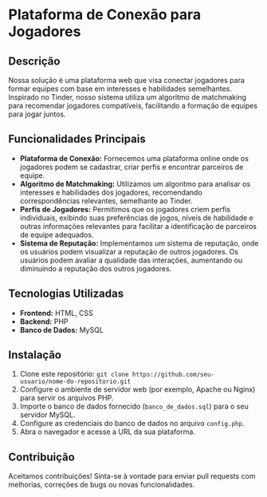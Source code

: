 # Plataforma de Conexão para Jogadores

## Descrição
Nossa solução é uma plataforma web que visa conectar jogadores para formar equipes com base em interesses e habilidades semelhantes. Inspirado no Tinder, nosso sistema utiliza um algoritmo de matchmaking para recomendar jogadores compatíveis, facilitando a formação de equipes para jogar juntos.

## Funcionalidades Principais
- **Plataforma de Conexão:** Fornecemos uma plataforma online onde os jogadores podem se cadastrar, criar perfis e encontrar parceiros de equipe.
- **Algoritmo de Matchmaking:** Utilizamos um algoritmo para analisar os interesses e habilidades dos jogadores, recomendando correspondências relevantes, semelhante ao Tinder.
- **Perfis de Jogadores:** Permitimos que os jogadores criem perfis individuais, exibindo suas preferências de jogos, níveis de habilidade e outras informações relevantes para facilitar a identificação de parceiros de equipe adequados.
- **Sistema de Reputação:** Implementamos um sistema de reputação, onde os usuários podem visualizar a reputação de outros jogadores. Os usuários podem avaliar a qualidade das interações, aumentando ou diminuindo a reputação dos outros jogadores.

## Tecnologias Utilizadas
- **Frontend:** HTML, CSS
- **Backend:** PHP
- **Banco de Dados:** MySQL

## Instalação
1. Clone este repositório: `git clone https://github.com/seu-usuario/nome-do-repositorio.git`
2. Configure o ambiente de servidor web (por exemplo, Apache ou Nginx) para servir os arquivos PHP.
3. Importe o banco de dados fornecido (`banco_de_dados.sql`) para o seu servidor MySQL.
4. Configure as credenciais do banco de dados no arquivo `config.php`.
5. Abra o navegador e acesse a URL da sua plataforma.

## Contribuição
Aceitamos contribuições! Sinta-se à vontade para enviar pull requests com melhorias, correções de bugs ou novas funcionalidades.
